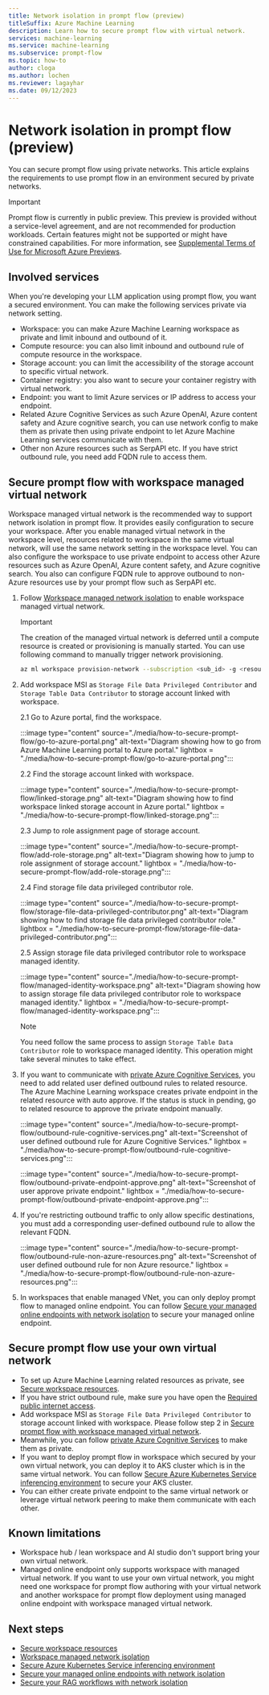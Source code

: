 ```yaml
---
title: Network isolation in prompt flow (preview)
titleSuffix: Azure Machine Learning
description: Learn how to secure prompt flow with virtual network.
services: machine-learning
ms.service: machine-learning
ms.subservice: prompt-flow
ms.topic: how-to
author: cloga
ms.author: lochen
ms.reviewer: lagayhar
ms.date: 09/12/2023
---
```


# Network isolation in prompt flow (preview)

You can secure prompt flow using private networks. This article explains the requirements to use prompt flow in an environment secured by private networks.

> [!IMPORTANT]
> Prompt flow is currently in public preview. This preview is provided without a service-level agreement, and are not recommended for production workloads. Certain features might not be supported or might have constrained capabilities.
> For more information, see [Supplemental Terms of Use for Microsoft Azure Previews](https://azure.microsoft.com/support/legal/preview-supplemental-terms/).

## Involved services

When you're developing your LLM application using prompt flow, you want a secured environment. You can make the following services private via network setting.

- Workspace: you can make Azure Machine Learning workspace as private and limit inbound and outbound of it.
- Compute resource: you can also limit inbound and outbound rule of compute resource in the workspace.
- Storage account: you can limit the accessibility of the storage account to specific virtual network.
- Container registry: you also want to secure your container registry with virtual network.
- Endpoint: you want to limit Azure services or IP address to access your endpoint.
- Related Azure Cognitive Services as such Azure OpenAI, Azure content safety and Azure cognitive search, you can use network config to make them as private then using private endpoint to let Azure Machine Learning services communicate with them.
- Other non Azure resources such as SerpAPI etc. If you have strict outbound rule, you need add FQDN rule to access them. 

## Secure prompt flow with workspace managed virtual network

Workspace managed virtual network is the recommended way to support network isolation in prompt flow. It provides easily configuration to secure your workspace. After you enable managed virtual network in the workspace level, resources related to workspace in the same virtual network, will use the same network setting in the workspace level. You can also configure the workspace to use private endpoint to access other Azure resources such as Azure OpenAI, Azure content safety, and Azure cognitive search. You also can configure FQDN rule to approve outbound to non-Azure resources use by your prompt flow such as SerpAPI etc.

1. Follow [Workspace managed network isolation](../how-to-managed-network.md) to enable workspace managed virtual network.

    > [!IMPORTANT]
    > The creation of the managed virtual network is deferred until a compute resource is created or provisioning is manually started. You can use following command to manually trigger network provisioning.
    ```bash
    az ml workspace provision-network --subscription <sub_id> -g <resource_group_name> -n <workspace_name>
    ```

2. Add workspace MSI as `Storage File Data Privileged Contributor` and `Storage Table Data Contributor` to storage account linked with workspace.

    2.1 Go to Azure portal, find the workspace.

    :::image type="content" source="./media/how-to-secure-prompt-flow/go-to-azure-portal.png" alt-text="Diagram showing how to go from Azure Machine Learning portal to Azure portal." lightbox = "./media/how-to-secure-prompt-flow/go-to-azure-portal.png":::


    2.2 Find the storage account linked with workspace.

    :::image type="content" source="./media/how-to-secure-prompt-flow/linked-storage.png" alt-text="Diagram showing how to find workspace linked storage account in Azure portal." lightbox = "./media/how-to-secure-prompt-flow/linked-storage.png":::

    2.3 Jump to role assignment page of storage account.

    :::image type="content" source="./media/how-to-secure-prompt-flow/add-role-storage.png" alt-text="Diagram showing how to jump to role assignment of storage account." lightbox = "./media/how-to-secure-prompt-flow/add-role-storage.png":::

    2.4 Find storage file data privileged contributor role.

    :::image type="content" source="./media/how-to-secure-prompt-flow/storage-file-data-privileged-contributor.png" alt-text="Diagram showing how to find storage file data privileged contributor role." lightbox = "./media/how-to-secure-prompt-flow/storage-file-data-privileged-contributor.png":::
    
    2.5 Assign storage file data privileged contributor role to workspace managed identity.

    :::image type="content" source="./media/how-to-secure-prompt-flow/managed-identity-workspace.png" alt-text="Diagram showing how to assign storage file data privileged contributor role to workspace managed identity." lightbox = "./media/how-to-secure-prompt-flow/managed-identity-workspace.png":::

    > [!NOTE]
    > You need follow the same process to assign `Storage Table Data Contributor` role to workspace managed identity.
    > This operation might take several minutes to take effect.

3. If you want to communicate with [private Azure Cognitive Services](../../ai-services/cognitive-services-virtual-networks.md), you need to add related user defined outbound rules to related resource. The Azure Machine Learning workspace creates private endpoint in the related resource with auto approve. If the status is stuck in pending, go to related resource to approve the private endpoint manually.

    :::image type="content" source="./media/how-to-secure-prompt-flow/outbound-rule-cognitive-services.png" alt-text="Screenshot of user defined outbound rule for Azure Cognitive Services." lightbox = "./media/how-to-secure-prompt-flow/outbound-rule-cognitive-services.png":::

    :::image type="content" source="./media/how-to-secure-prompt-flow/outbound-private-endpoint-approve.png" alt-text="Screenshot of user approve private endpoint." lightbox = "./media/how-to-secure-prompt-flow/outbound-private-endpoint-approve.png":::

4. If you're restricting outbound traffic to only allow specific destinations, you must add a corresponding user-defined outbound rule to allow the relevant FQDN.

    :::image type="content" source="./media/how-to-secure-prompt-flow/outbound-rule-non-azure-resources.png" alt-text="Screenshot of user defined outbound rule for non Azure resource." lightbox = "./media/how-to-secure-prompt-flow/outbound-rule-non-azure-resources.png":::

5. In workspaces that enable managed VNet, you can only deploy prompt flow to managed online endpoint. You can follow [Secure your managed online endpoints with network isolation](../how-to-secure-kubernetes-inferencing-environment.md) to secure your managed online endpoint.

## Secure prompt flow use your own virtual network

- To set up Azure Machine Learning related resources as private, see [Secure workspace resources](../how-to-secure-workspace-vnet.md).
- If you have strict outbound rule, make sure you have open the [Required public internet access](../how-to-secure-workspace-vnet.md#required-public-internet-access).
- Add workspace MSI as `Storage File Data Privileged Contributor` to storage account linked with workspace. Please follow step 2 in [Secure prompt flow with workspace managed virtual network](#secure-prompt-flow-with-workspace-managed-virtual-network).
- Meanwhile, you can follow [private Azure Cognitive Services](../../ai-services/cognitive-services-virtual-networks.md) to make them as private.
- If you want to deploy prompt flow in workspace which secured by your own virtual network, you can deploy it to AKS cluster which is in the same virtual network. You can follow [Secure Azure Kubernetes Service inferencing environment](../how-to-secure-kubernetes-inferencing-environment.md) to secure your AKS cluster.
- You can either create private endpoint to the same virtual network or leverage virtual network peering to make them communicate with each other.

## Known limitations

- Workspace hub / lean workspace and AI studio don't support bring your own virtual network.
- Managed online endpoint only supports workspace with managed virtual network. If you want to use your own virtual network, you might need one workspace for prompt flow authoring with your virtual network and another workspace for prompt flow deployment using managed online endpoint with workspace managed virtual network.

## Next steps

- [Secure workspace resources](../how-to-secure-workspace-vnet.md)
- [Workspace managed network isolation](../how-to-managed-network.md)
- [Secure Azure Kubernetes Service inferencing environment](../how-to-secure-online-endpoint.md)
- [Secure your managed online endpoints with network isolation](../how-to-secure-kubernetes-inferencing-environment.md)
- [Secure your RAG workflows with network isolation](../how-to-secure-rag-workflows.md)
